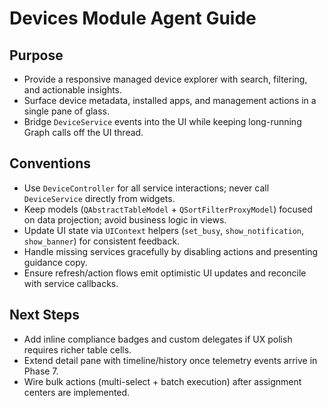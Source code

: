 # Devices Module Agent Guide

## Purpose
- Provide a responsive managed device explorer with search, filtering, and actionable insights.
- Surface device metadata, installed apps, and management actions in a single pane of glass.
- Bridge `DeviceService` events into the UI while keeping long-running Graph calls off the UI thread.

## Conventions
- Use `DeviceController` for all service interactions; never call `DeviceService` directly from widgets.
- Keep models (`QAbstractTableModel` + `QSortFilterProxyModel`) focused on data projection; avoid business logic in views.
- Update UI state via `UIContext` helpers (`set_busy`, `show_notification`, `show_banner`) for consistent feedback.
- Handle missing services gracefully by disabling actions and presenting guidance copy.
- Ensure refresh/action flows emit optimistic UI updates and reconcile with service callbacks.

## Next Steps
- Add inline compliance badges and custom delegates if UX polish requires richer table cells.
- Extend detail pane with timeline/history once telemetry events arrive in Phase 7.
- Wire bulk actions (multi-select + batch execution) after assignment centers are implemented.

